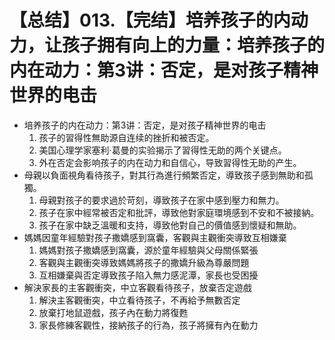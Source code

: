 # 【总结】013.【完结】培养孩子的内动力，让孩子拥有向上的力量：培养孩子的内在动力：第3讲：否定，是对孩子精神世界的电击

-   培养孩子的内在动力：第3讲：否定，是对孩子精神世界的电击
    1.  孩子的習得性無助源自连续的挫折和被否定。
    2.  美国心理学家塞利·葛曼的实验揭示了習得性无助的两个关键点。
    3.  外在否定会影响孩子的内在动力和自信心，导致習得性无助的产生。
-   母親以負面視角看待孩子，對其行為進行頻繁否定，導致孩子感到無助和孤獨。
    1.  母親對孩子的要求過於苛刻，導致孩子在家中感到壓力和無力。
    2.  孩子在家中經常被否定和批評，導致他對家庭環境感到不安和不被接納。
    3.  孩子在家中缺乏溫暖和支持，導致他對自己的價值感到懷疑和無助。
-   媽媽因童年經驗對孩子撒嬌感到窩囊，客觀與主觀衝突導致互相嫌棄
    1.  媽媽對孩子撒嬌感到窩囊，源於童年經驗與父母關係緊張
    2.  客觀與主觀衝突導致媽媽將孩子的撒嬌升級為尊嚴問題
    3.  互相嫌棄與否定導致孩子陷入無力感泥潭，家長也受困擾
-   解決家長的主客觀衝突，中立客觀看待孩子，放棄否定遊戲
    1.  解決主客觀衝突，中立看待孩子，不再給予無數否定
    2.  放棄打地鼠遊戲，孩子內在動力將復甦
    3.  家長修練客觀性，接納孩子的行為，孩子將擁有內在動力